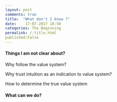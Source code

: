```yaml
---
layout: post
comments: true
title:  "What don't I know ?"
date:    17-07-2017 18:50
categories: The Beginning
permalink: /:title.html
published:False
---
```


#### Things I am not clear about?

Why follow the value system?

Why trust intuition as an indication to value system?

How to determine the true value system

#### What can we do?






